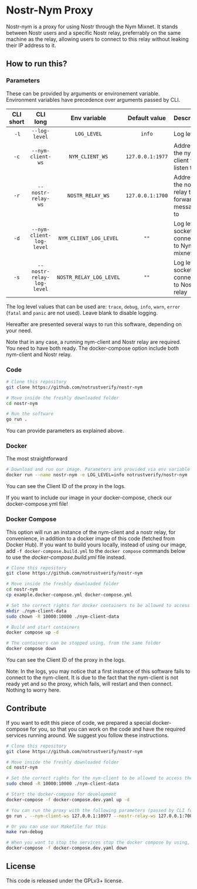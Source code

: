 
# Nostr-Nym Proxy

Nostr-nym is a proxy for using Nostr through the Nym Mixnet. It stands between Nostr users and a specific Nostr relay, preferrably on the same machine as the relay, allowing users to connect to this relay without leaking their IP address to it.

## How to run this?

### Parameters

These can be provided by arguments or environement variable. Environment variables have precedence over arguments passed by CLI.

| CLI short | CLI long | Env variable | Default value | Description |
|:-----:|:-----:|:-----:|:-----:|-----|
| `-l` | `--log-level` | `LOG_LEVEL` | `info` | Log level |
| `-c` | `--nym-client-ws` | `NYM_CLIENT_WS` | `127.0.0.1:1977` | Address of the nym-client to listen to |
| `-r` | `--nostr-relay-ws` | `NOSTR_RELAY_WS` | `127.0.0.1:1700` | Address of the nostr relay to forward messages to |
| `-d` | `--nym-client-log-level` | `NYM_CLIENT_LOG_LEVEL` | `""` | Log level of socket connection to Nym mixnet |
| `-s` | `--nostr-relay-log-level` | `NOSTR_RELAY_LOG_LEVEL` | `""` | Log level of socket connection to Nostr relay |

The log level values that can be used are: `trace`, `debug`, `info`, `warn`, `error` (`fatal` and `panic` are not used). Leave blank to disable logging.

Hereafter are presented several ways to run this software, depending on your need.

Note that in any case, a running nym-client and Nostr relay are required. You need to have both ready. The docker-compose option include both nym-client and Nostr relay. 

### Code

```bash
# Clone this repository
git clone https://github.com/notrustverify/nostr-nym

# Move inside the freshly downloaded folder
cd nostr-nym

# Run the software
go run .
```
You can provide parameters as explained above.

### Docker
The most straightforward
```bash
# Download and run our image. Parameters are provided via env variable (using -e in docker invocation)
docker run --name nostr-nym -e LOG_LEVEL=info notrustverify/nostr-nym
```

You can see the Client ID of the proxy in the logs.

If you want to include our image in your docker-compose, check our docker-compose.yml file!

### Docker Compose

This option will run an instance of the nym-client and a nostr relay, for convenience, in addition to a docker image of this code (fetched from Docker Hub). If you want to build yours locally, instead of using our image, add `-f docker-compose.build.yml` to the `docker compose` commands below to use the _docker-compose.build.yml_ file instead.

```bash
# Clone this repository
git clone https://github.com/notrustverify/nostr-nym

# Move inside the freshly downloaded folder
cd nostr-nym
cp example.docker-compose.yml docker-compose.yml

# Set the correct rights for docker containers to be allowed to access their volumes
mkdir ./nym-client-data
sudo chown -R 10000:10000 ./nym-client-data

# Build and start containers
docker compose up -d

# The containers can be stopped using, from the same folder
docker compose down
```

You can see the Client ID of the proxy in the logs.

Note: In the logs, you may notice that a first instance of this software fails to connect to the nym-client. It is due to the fact that the nym-client is not ready yet and so the proxy, which fails, will restart and then connect. Nothing to worry here.

## Contribute

If you want to edit this piece of code, we prepared a special docker-compose for you, so that you can work on the code and have the required services running around. We suggest you follow these instructions.

```bash
# Clone this repository
git clone https://github.com/notrustverify/nostr-nym

# Move inside the freshly downloaded folder
cd nostr-nym

# Set the correct rights for the nym-client to be allowed to access their volume
sudo chmod -R 10000:10000 ./nym-client-data

# Start the docker-compose for development
docker-compose -f docker-compose.dev.yaml up -d

# You can run the proxy with the following parameters (passed by CLI for example)
go run . --nym-client-ws 127.0.0.1:10977 --nostr-relay-ws 127.0.0.1:7000 --log-level debug

# Or you can use our Makefile for this
make run-debug

# When you want to stop the services stop the docker compose by using, from the same folder
docker-compose -f docker-compose.dev.yaml down
```

## License

This code is released under the GPLv3+ license.
